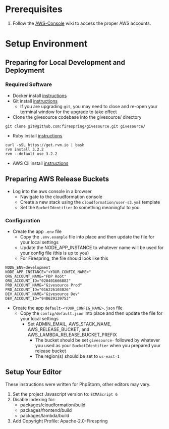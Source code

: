 # Prerequisites
1. Follow the [AWS-Console](aws-console.md) wiki to access the proper AWS accounts.

# Setup Environment
## Preparing for Local Development and Deployment
### Required Software
* Docker install [instructions](https://docs.docker.com/desktop/)
* Git install [instructions](https://git-scm.com/book/en/v2/Getting-Started-Installing-Git)
    * If you are upgrading `git`, you may need to close and re-open your terminal window for the upgrade to take effect
* Clone the givesource codebase into the givesource/ directory
```
git clone git@github.com:firespring/givesource.git givesource/
```
* Ruby install [instructions](https://rvm.io/rvm/install)
```
curl -sSL https://get.rvm.io | bash
rvm install 3.2.2
rvm --default use 3.2.2
```
* AWS Cli install [instructions](https://aws.amazon.com/cli/)

## Preparing AWS Release Buckets
* Log into the aws console in a browser
  * Navigate to the cloudformation console
  * Create a new stack using the `cloudformation/user-s3.yml` template
  * Set the `BucketIdentifier` to something meaningful to you

### Configuration
* Create the app `.env` file
  * Copy the `.env.example` file into place and then update the file for your local settings
  * Update the NODE_APP_INSTANCE to whatever name will be used for your config file (this is up to you)
  * For Firespring, the file should look like this
```
NODE_ENV=development
NODE_APP_INSTANCE="<YOUR_CONFIG_NAME>"
ORG_ACCOUNT_NAME="FDP Root"
ORG_ACCOUNT_ID="020401666882"
PRD_ACCOUNT_NAME="Givesource Prod"
PRD_ACCOUNT_ID="016226103026"
DEV_ACCOUNT_NAME="Givesource Dev"
DEV_ACCOUNT_ID="948629139753"
```

* Create the app `default-<YOUR_CONFIG_NAME>.json` file
  * Copy the `config/default.json` into place and then update the file for your local settings
    * Set ADMIN_EMAIL, AWS_STACK_NAME, AWS_RELEASE_BUCKET, and AWS_LAMBDA_RELEASE_BUCKET_PREFIX
      * The bucket should be set `givesource-` followed by whatever you used as your `BucketIdentifier` when you prepared your release bucket
      * The region(s) should be set to `us-east-1`


## Setup Your Editor
These instructions were written for PhpStorm, other editors may vary.

1. Set the project Javascript version to: `ECMAScript 6`
2. Disable indexing for:
	- packages/cloudformation/build
	- packages/frontend/build
	- packages/lambda/build
3. Add Copyright Profile: Apache-2.0-Firespring
```
